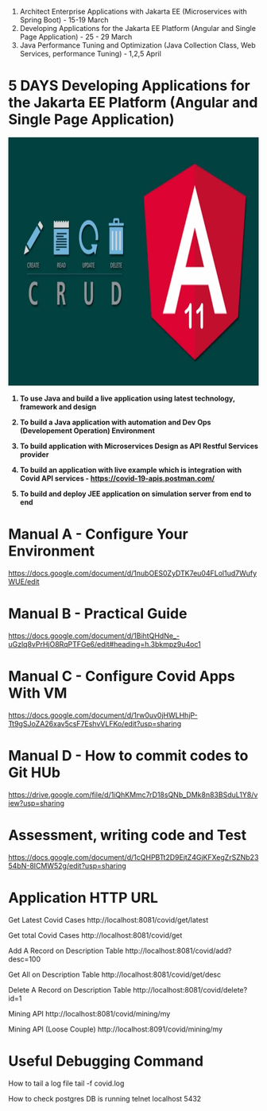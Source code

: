 1. Architect Enterprise Applications with Jakarta EE (Microservices with Spring Boot) - 15-19 March
2. Developing Applications for the Jakarta EE Platform (Angular and Single Page Application)  - 25 - 29 March
3. Java Performance Tuning and Optimization (Java Collection Class, Web Services, performance Tuning) - 1,2,5 April

# 5 DAYS Developing Applications for the Jakarta EE Platform (Angular and Single Page Application) 

<p align="center">

  <img width="760" height="500" src="/pic/angular.jpg">
</p>

<b>



1) To use Java and build a live application using latest technology, framework and design
					
2) To build a Java application with automation and Dev Ops (Developement Operation) Environment
				
3) To build application with Microservices Design as API Restful Services provider				

4) To build an application with live example which is integration with 
Covid API services - https://covid-19-apis.postman.com/

5) To build and deploy JEE application on simulation server from end to end

</b>

# Manual A - Configure Your Environment
https://docs.google.com/document/d/1nubOES0ZyDTK7eu04FLol1ud7WufyWUE/edit

# Manual B - Practical Guide
https://docs.google.com/document/d/1BihtQHdNe_-uGzlq8vPrHjO8RqPTFGe6/edit#heading=h.3bkmpz9u4oc1

# Manual C - Configure Covid Apps With VM
https://docs.google.com/document/d/1rw0uv0jHWLHhjP-Tt9gSJoZA26xav5csF7EshvVLFKo/edit?usp=sharing

# Manual D - How to commit codes to Git HUb
https://drive.google.com/file/d/1iQhKMmc7rD18sQNb_DMk8n83BSduL1Y8/view?usp=sharing

# Assessment, writing code and Test 
https://docs.google.com/document/d/1cQHPBTt2D9EjtZ4GjKFXegZrSZNb2354bN-8ICMW52g/edit?usp=sharing


# Application HTTP URL
Get Latest Covid Cases 
http://localhost:8081/covid/get/latest

Get total Covid Cases
http://localhost:8081/covid/get

Add A Record on Description Table
http://localhost:8081/covid/add?desc=100

Get All on Description Table
http://localhost:8081/covid/get/desc

Delete A Record on Description Table
http://localhost:8081/covid/delete?id=1

Mining API
http://localhost:8081/covid/mining/my

Mining API (Loose Couple)
http://localhost:8091/covid/mining/my

# Useful Debugging Command

How to tail a log file
tail -f covid.log

How to check postgres DB is running
telnet localhost 5432

